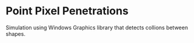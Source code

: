 # Point Pixel Penetrations
 Simulation using Windows Graphics library that detects collions between shapes.

